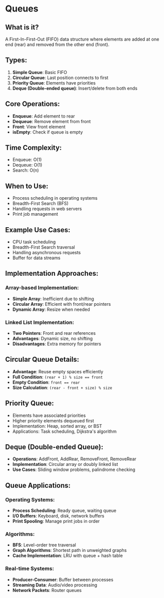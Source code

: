 # Queues

## What is it?
A First-In-First-Out (FIFO) data structure where elements are added at one end (rear) and removed from the other end (front).

## Types:
1. **Simple Queue**: Basic FIFO
2. **Circular Queue**: Last position connects to first
3. **Priority Queue**: Elements have priorities
4. **Deque (Double-ended queue)**: Insert/delete from both ends

## Core Operations:
- **Enqueue**: Add element to rear
- **Dequeue**: Remove element from front
- **Front**: View front element
- **isEmpty**: Check if queue is empty

## Time Complexity:
- Enqueue: O(1)
- Dequeue: O(1)
- Search: O(n)

## When to Use:
- Process scheduling in operating systems
- Breadth-First Search (BFS)
- Handling requests in web servers
- Print job management

## Example Use Cases:
- CPU task scheduling
- Breadth-First Search traversal
- Handling asynchronous requests
- Buffer for data streams

## Implementation Approaches:

### Array-based Implementation:
- **Simple Array**: Inefficient due to shifting
- **Circular Array**: Efficient with front/rear pointers
- **Dynamic Array**: Resize when needed

### Linked List Implementation:
- **Two Pointers**: Front and rear references
- **Advantages**: Dynamic size, no shifting
- **Disadvantages**: Extra memory for pointers

## Circular Queue Details:
- **Advantage**: Reuse empty spaces efficiently
- **Full Condition**: `(rear + 1) % size == front`
- **Empty Condition**: `front == rear`
- **Size Calculation**: `(rear - front + size) % size`

## Priority Queue:
- Elements have associated priorities
- Higher priority elements dequeued first
- Implementation: Heap, sorted array, or BST
- Applications: Task scheduling, Dijkstra's algorithm

## Deque (Double-ended Queue):
- **Operations**: AddFront, AddRear, RemoveFront, RemoveRear
- **Implementation**: Circular array or doubly linked list
- **Use Cases**: Sliding window problems, palindrome checking

## Queue Applications:

### Operating Systems:
- **Process Scheduling**: Ready queue, waiting queue
- **I/O Buffers**: Keyboard, disk, network buffers
- **Print Spooling**: Manage print jobs in order

### Algorithms:
- **BFS**: Level-order tree traversal
- **Graph Algorithms**: Shortest path in unweighted graphs
- **Cache Implementation**: LRU with queue + hash table

### Real-time Systems:
- **Producer-Consumer**: Buffer between processes
- **Streaming Data**: Audio/video processing
- **Network Packets**: Router queues
